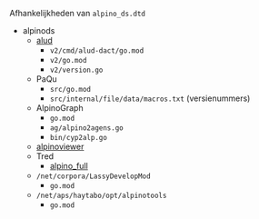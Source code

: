 
Afhankelijkheden van `alpino_ds.dtd`

- alpinods
    - [alud](https://github.com/rug-compling/alud)
        - `v2/cmd/alud-dact/go.mod`
        - `v2/go.mod`
        - `v2/version.go`
    - PaQu
        - `src/go.mod`
        - `src/internal/file/data/macros.txt` (versienummers)
    - AlpinoGraph
        - `go.mod`
        - `ag/alpino2agens.go`
        - `bin/cyp2alp.go`
    - [alpinoviewer](https://github.com/rug-compling/alpinoviewer)
    - Tred
        - [alpino_full](http://www.let.rug.nl/vannoord/alp/Alpino/tred/)
    - `/net/corpora/LassyDevelopMod`
        - `go.mod`
    - `/net/aps/haytabo/opt/alpinotools`
        - `go.mod`
